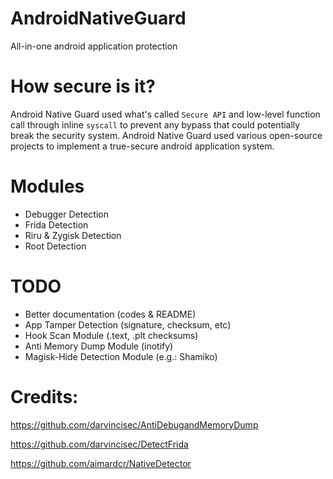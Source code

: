 # AndroidNativeGuard
All-in-one android application protection

# How secure is it?
Android Native Guard used what's called `Secure API` and low-level function call through inline `syscall` to prevent any bypass that could potentially break the security system.
Android Native Guard used various open-source projects to implement a true-secure android application system.

# Modules
- Debugger Detection
- Frida Detection
- Riru & Zygisk Detection
- Root Detection

# TODO
- Better documentation (codes & README)
- App Tamper Detection (signature, checksum, etc)
- Hook Scan Module (.text, .plt checksums)
- Anti Memory Dump Module (inotify)
- Magisk-Hide Detection Module (e.g.: Shamiko)

# Credits:
https://github.com/darvincisec/AntiDebugandMemoryDump

https://github.com/darvincisec/DetectFrida

https://github.com/aimardcr/NativeDetector
